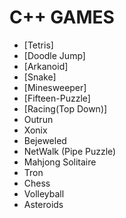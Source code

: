 # C++ GAMES

- [Tetris]
- [Doodle Jump]
- [Arkanoid]
- [Snake]
- [Minesweeper]
- [Fifteen-Puzzle]
- [Racing(Top Down)]
- Outrun
- Xonix
- Bejeweled
- NetWalk (Pipe Puzzle)
- Mahjong Solitaire
- Tron
- Chess
- Volleyball
- Asteroids
